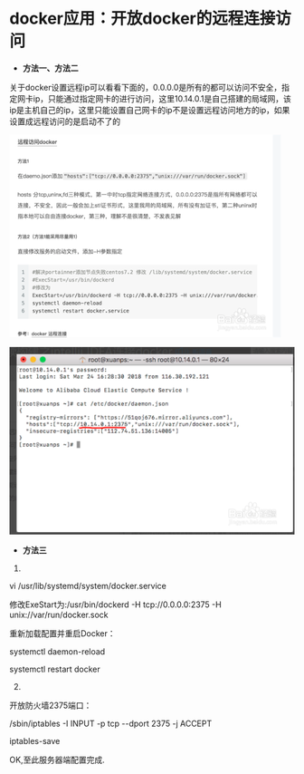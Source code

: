 # docker应用：开放docker的远程连接访问

* **方法一、方法二**

关于docker设置远程ip可以看看下面的，0.0.0.0是所有的都可以访问不安全，指定网卡ip，只能通过指定网卡的进行访问，这里10.14.0.1是自己搭建的局域网，该ip是主机自己的ip，这里只能设置自己网卡的ip不是设置远程访问地方的ip，如果设置成远程访问的是启动不了的

![](/assets/86d6277f9e2f0708db93060be524b899a901f223.jpg)

![](/assets/12312321321.png)



* **方法三**

1.

vi /usr/lib/systemd/system/docker.service

修改ExeStart为:/usr/bin/dockerd -H tcp://0.0.0.0:2375 -H unix://var/run/docker.sock

重新加载配置并重启Docker：

systemctl daemon-reload

systemctl restart docker

2.

开放防火墙2375端口：

/sbin/iptables -I INPUT -p tcp --dport 2375 -j ACCEPT

iptables-save

OK,至此服务器端配置完成.

